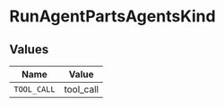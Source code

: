 # RunAgentPartsAgentsKind


## Values

| Name        | Value       |
| ----------- | ----------- |
| `TOOL_CALL` | tool_call   |